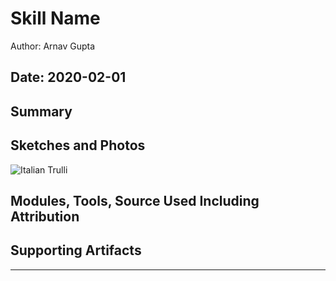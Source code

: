 #  Skill Name

Author: Arnav Gupta

Date: 2020-02-01
-----

## Summary


## Sketches and Photos

<!DOCTYPE html>
<html lang = "en-US">
<body>
  <div>
    <img src="pic_trulli.jpg" alt="Italian Trulli">
  </div>
</body>
</html>

## Modules, Tools, Source Used Including Attribution


## Supporting Artifacts


-----
